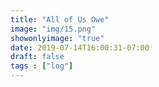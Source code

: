```yaml
---
title: "All of Us Owe"
image: "img/15.png"
showonlyimage: "true"
date: 2019-07-14T16:00:31-07:00
draft: false
tags : ["log"]
---
```

